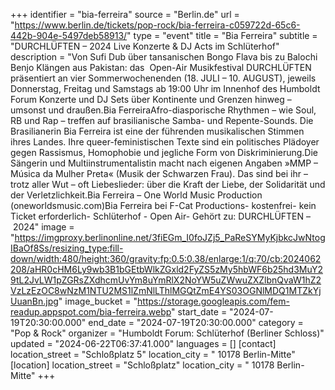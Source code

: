 +++
identifier = "bia-ferreira"
source = "Berlin.de"
url = "https://www.berlin.de/tickets/pop-rock/bia-ferreira-c059722d-65c6-442b-904e-5497deb58913/"
type = "event"
title = "Bia Ferreira"
subtitle = "DURCHLÜFTEN – 2024 Live Konzerte & DJ Acts im Schlüterhof"
description = "Von Sufi Dub über tansanischen Bongo Flava bis zu Balochi Benjo Klängen aus Pakistan: das  Open-Air Musikfestival DURCHLÜFTEN präsentiert an vier Sommerwochenenden (18. JULI – 10. AUGUST), jeweils Donnerstag, Freitag und Samstags ab 19:00 Uhr im Innenhof des Humboldt Forum Konzerte und DJ Sets über Kontinente und Grenzen hinweg – umsonst und draußen.Bia FerreiraAfro-diasporische Rhythmen – wie Soul, RB und Rap – treffen auf brasilianische Samba- und Repente-Sounds. Die Brasilianerin Bia Ferreira ist eine der führenden musikalischen Stimmen ihres Landes. Ihre queer-feministischen Texte sind ein politisches Plädoyer gegen Rassismus, Homophobie und jegliche Form von Diskriminierung.Die Sängerin und Multiinstrumentalistin macht nach eigenen Angaben »MMP – Música da Mulher Preta« (Musik der Schwarzen Frau). Das sind bei ihr – trotz aller Wut – oft Liebeslieder: über die Kraft der Liebe, der Solidarität und der Verletzlichkeit.Bia Ferreira – One World Music Production (oneworldsmusic.com)Bia Ferreira bei F-Cat Productions- kostenfrei- kein Ticket erforderlich- Schlüterhof - Open Air- Gehört zu: DURCHLÜFTEN – 2024"
image = "https://imgproxy.berlinonline.net/3fiEGm_I0foJZj5_PaReSYMyKjbkcJwNtogIBaOf8Ss/resizing_type:fill-down/width:480/height:360/gravity:fp:0.5:0.38/enlarge:1/q:70/cb:2024062208/aHR0cHM6Ly9wb3B1bGEtbWlkZGxld2FyZS5zMy5hbWF6b25hd3MuY29tL2JvLW1pZGRsZXdhcmUvYm8uYmRlX2NoYW5uZWwuZXZlbnQvaW1hZ2VzLzEzOC8wNzM1NTU2MS1lZmNlLThlMGQtZmE4YS03OGNlMDQ1MTZkYjUuanBn.jpg"
image_bucket = "https://storage.googleapis.com/fem-readup.appspot.com/bia-ferreira.webp"
start_date = "2024-07-19T20:30:00.000"
end_date = "2024-07-19T20:30:00.000"
category = "Pop & Rock"
organizer = "Humboldt Forum: Schlüterhof (Berliner Schloss)"
updated = "2024-06-22T06:37:41.000"
languages = []
[contact]
location_street = "Schloßplatz 5"
location_city = " 10178 Berlin-Mitte"
[location]
location_street = "Schloßplatz"
location_city = " 10178 Berlin-Mitte"
+++